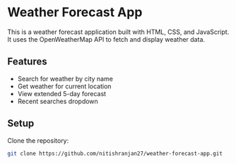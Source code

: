 # Weather Forecast App

This is a weather forecast application built with HTML, CSS, and JavaScript. It uses the OpenWeatherMap API to fetch and display weather data.

## Features
- Search for weather by city name
- Get weather for current location
- View extended 5-day forecast
- Recent searches dropdown

## Setup
Clone the repository:
```bash
git clone https://github.com/nitishranjan27/weather-forecast-app.git
